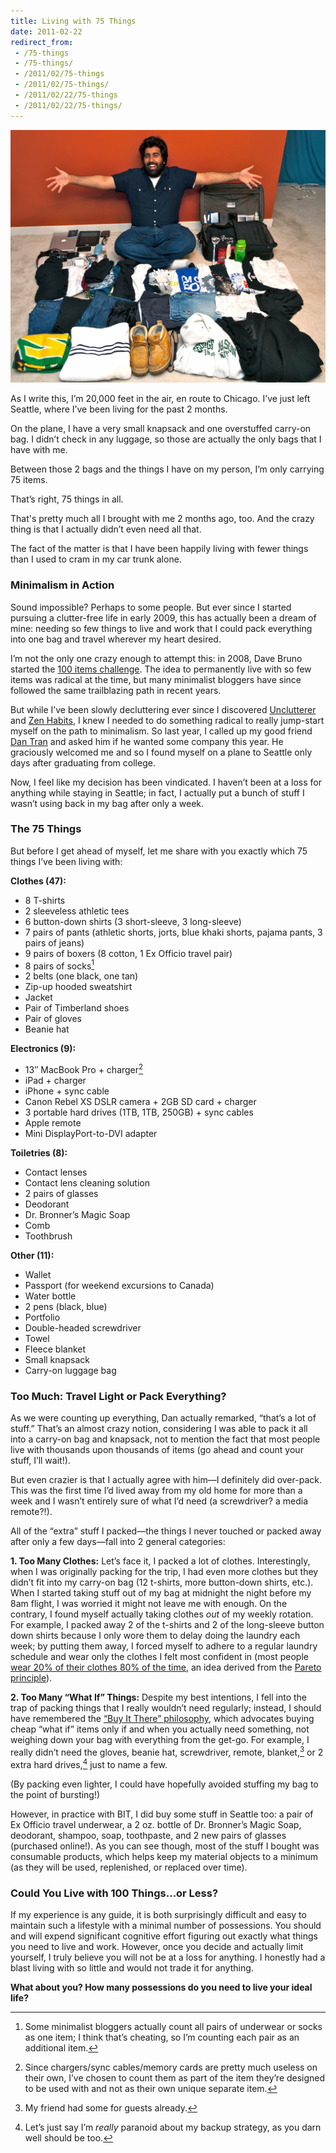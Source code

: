 ```yaml
---
title: Living with 75 Things
date: 2011-02-22
redirect_from:
 - /75-things
 - /75-things/
 - /2011/02/75-things
 - /2011/02/75-things/
 - /2011/02/22/75-things
 - /2011/02/22/75-things/
---
```


![Amazingly, all of this stuff was packed into that bag in the top right and a small knapsack.](/silo/2011/75-things-seattle1.jpg)

As I write this, I’m 20,000 feet in the air, en route to Chicago. I’ve just left Seattle, where I’ve been living for the past 2 months.

On the plane, I have a very small knapsack and one overstuffed carry-on bag. I didn’t check in any luggage, so those are actually the only bags that I have with me.

Between those 2 bags and the things I have on my person, I’m only carrying 75 items.

That’s right, 75 things in all.

That's pretty much all I brought with me 2 months ago, too. And the crazy thing is that I actually didn’t even need all that.

The fact of the matter is that I have been happily living with fewer things than I used to cram in my car trunk alone.

### Minimalism in Action

Sound impossible? Perhaps to some people. But ever since I started pursuing a clutter-free life in early 2009, this has actually been a dream of mine: needing so few things to live and work that I could pack everything into one bag and travel wherever my heart desired.

I’m not the only one crazy enough to attempt this: in 2008, Dave Bruno started the [100 items challenge](http://guynameddave.com/about-the-100-thing-challenge/). The idea to permanently live with so few items was radical at the time, but many minimalist bloggers have since followed the same trailblazing path in recent years.

But while I’ve been slowly decluttering ever since I discovered [Unclutterer](http://www.unclutterer.com) and [Zen Habits](http://zenhabits.net), I knew I needed to do something radical to really jump-start myself on the path to minimalism. So last year, I called up my good friend [Dan Tran](http://twitter.com/probablydan) and asked him if he wanted some company this year. He graciously welcomed me and so I found myself on a plane to Seattle only days after graduating from college.

Now, I feel like my decision has been vindicated. I haven’t been at a loss for anything while staying in Seattle; in fact, I actually put a bunch of stuff I wasn’t using back in my bag after only a week.

### The 75 Things

But before I get ahead of myself, let me share with you exactly which 75 things I’ve been living with:

**Clothes (47):**

*   8 T-shirts
*   2 sleeveless athletic tees
*   6 button-down shirts (3 short-sleeve, 3 long-sleeve)
*   7 pairs of pants (athletic shorts, jorts, blue khaki shorts, pajama pants, 3 pairs of jeans)
*   9 pairs of boxers (8 cotton, 1 Ex Officio travel pair)
*   8 pairs of socks[^1]
*   2 belts (one black, one tan)
*   Zip-up hooded sweatshirt
*   Jacket
*   Pair of Timberland shoes
*   Pair of gloves
*   Beanie hat

**Electronics (9):**

*   13″ MacBook Pro + charger[^2]
*   iPad + charger
*   iPhone + sync cable
*   Canon Rebel XS DSLR camera + 2GB SD card + charger
*   3 portable hard drives (1TB, 1TB, 250GB) + sync cables
*   Apple remote
*   Mini DisplayPort-to-DVI adapter

**Toiletries (8):**

*   Contact lenses
*   Contact lens cleaning solution
*   2 pairs of glasses
*   Deodorant
*   Dr. Bronner’s Magic Soap
*   Comb
*   Toothbrush

**Other (11):**

*   Wallet
*   Passport (for weekend excursions to Canada)
*   Water bottle
*   2 pens (black, blue)
*   Portfolio
*   Double-headed screwdriver
*   Towel
*   Fleece blanket
*   Small knapsack
*   Carry-on luggage bag

### Too Much: Travel Light or Pack Everything?

As we were counting up everything, Dan actually remarked, “that’s a lot of stuff.” That’s an almost crazy notion, considering I was able to pack it all into a carry-on bag and knapsack, not to mention the fact that most people live with thousands upon thousands of items (go ahead and count your stuff, I’ll wait!).

But even crazier is that I actually agree with him—I definitely did over-pack. This was the first time I’d lived away from my old home for more than a week and I wasn’t entirely sure of what I’d need (a screwdriver? a media remote?!).

All of the “extra” stuff I packed—the things I never touched or packed away after only a few days—fall into 2 general categories:

**1. Too Many Clothes:** Let’s face it, I packed a lot of clothes. Interestingly, when I was originally packing for the trip, I had even more clothes but they didn’t fit into my carry-on bag (12 t-shirts, more button-down shirts, etc.). When I started taking stuff out of my bag at midnight the night before my 8am flight, I was worried it might not leave me with enough. On the contrary, I found myself actually taking clothes *out* of my weekly rotation. For example, I packed away 2 of the t-shirts and 2 of the long-sleeve button down shirts because I only wore them to delay doing the laundry each week; by putting them away, I forced myself to adhere to a regular laundry schedule and wear only the clothes I felt most confident in (most people [wear 20% of their clothes 80% of the time](http://www.oprah.com/home/Join-Peters-Clutter-Crew-and-Get-Your-Home-Organized/10), an idea derived from the [Pareto principle](https://secure.wikimedia.org/wikipedia/en/wiki/Pareto_principle)).

**2. Too Many “What If” Things:** Despite my best intentions, I fell into the trap of packing things that I really wouldn’t need regularly; instead, I should have remembered the [“Buy It There” philosophy](http://www.fourhourworkweek.com/blog/2007/07/11/how-to-travel-the-world-with-10-pounds-or-less-plus-how-to-negotiate-convertibles-and-luxury-treehouses/), which advocates buying cheap “what if” items only if and when you actually need something, not weighing down your bag with everything from the get-go. For example, I really didn’t need the gloves, beanie hat, screwdriver, remote, blanket,[^3] or 2 extra hard drives,[^4] just to name a few.

(By packing even lighter, I could have hopefully avoided stuffing my bag to the point of bursting!)

However, in practice with BIT, I did buy some stuff in Seattle too: a pair of Ex Officio travel underwear, a 2 oz. bottle of Dr. Bronner’s Magic Soap, deodorant, shampoo, soap, toothpaste, and 2 new pairs of glasses (purchased online!). As you can see though, most of the stuff I bought was consumable products, which helps keep my material objects to a minimum (as they will be used, replenished, or replaced over time).

### Could You Live with 100 Things…or Less?

If my experience is any guide, it is both surprisingly difficult and easy to maintain such a lifestyle with a minimal number of possessions. You should and will expend significant cognitive effort figuring out exactly what things you need to live and work. However, once you decide and actually limit yourself, I truly believe you will not be at a loss for anything. I honestly had a blast living with so little and would not trade it for anything.

**What about you? How many possessions do you need to live your ideal life?**


[^1]: Some minimalist bloggers actually count all pairs of underwear or socks as one item; I think that’s cheating, so I’m counting each pair as an additional item.

[^2]: Since chargers/sync cables/memory cards are pretty much useless on their own, I’ve chosen to count them as part of the item they’re designed to be used with and not as their own unique separate item.

[^3]: My friend had some for guests already.

[^4]: Let’s just say I’m *really* paranoid about my backup strategy, as you darn well should be too.